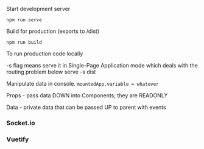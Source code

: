 Start development server

`npm run serve`

Build for production (exports to /dist)

`npm run build`

To run production code locally

-s flag means serve it in Single-Page Application mode which deals with the routing problem below
serve -s dist

Manipulate data in console.
`mountedApp.variable = whatever`

Props - pass data DOWN into Components; they are READONLY

Data - private data that can be passed UP to parent with events


### Socket.io

### Vuetify

